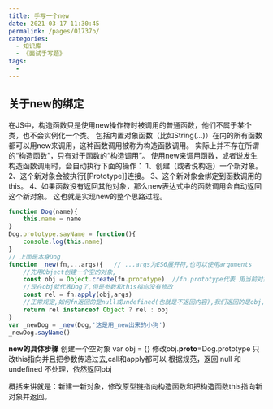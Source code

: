 ```yaml
---
title: 手写一个new
date: 2021-03-17 11:30:45
permalink: /pages/01737b/
categories:
  - 知识库
  - 《面试手写题》
tags:
  - 
---
```



## 关于new的绑定

在JS中，构造函数只是使用new操作符时被调用的普通函数，他们不属于某个类，也不会实例化一个类。
包括内置对象函数（比如String(…)）在内的所有函数都可以用new来调用，这种函数调用被称为构造函数调用。
实际上并不存在所谓的“构造函数”，只有对于函数的“构造调用”。
使用new来调用函数，或者说发生构造函数调用时，会自动执行下面的操作：
1、创建（或者说构造）一个新对象。
2、这个新对象会被执行[[Prototype]]连接。
3、这个新对象会绑定到函数调用的this。
4、如果函数没有返回其他对象，那么new表达式中的函数调用会自动返回这个新对象。
这也就是实现new的整个思路过程。

```javascript
function Dog(name){
    this.name = name
}
Dog.prototype.sayName = function(){
    console.log(this.name)
}
// 上面是本身Dog
function _new(fn,...args){   // ...args为ES6展开符,也可以使用arguments
    //先用Object创建一个空的对象,
    const obj = Object.create(fn.prototype)  //fn.prototype代表 用当前对象的原型去创建
    //现在obj就代表Dog了,但是参数和this指向没有修改
    const rel = fn.apply(obj,args)
    //正常规定,如何fn返回的是null或undefined(也就是不返回内容),我们返回的是obj,否则返回rel
    return rel instanceof Object ? rel : obj
}
var _newDog = _new(Dog,'这是用_new出来的小狗')
_newDog.sayName()
```

**new的具体步骤**
创建一个空对象 var obj = {}
修改obj.__proto__=Dog.prototype
只改this指向并且把参数传递过去,call和apply都可以
根据规范，返回 null 和 undefined 不处理，依然返回obj

概括来讲就是：新建一新对象，修改原型链指向构造函数和把构造函数this指向新对象并返回。